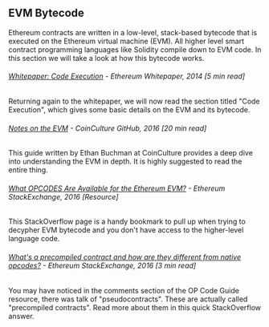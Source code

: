 ## EVM Bytecode

Ethereum contracts are written in a low-level, stack-based bytecode that is executed on the Ethereum virtual machine \(EVM\).  All higher level smart contract programming languages like Solidity compile down to EVM code.  In this section we will take a look at how this bytecode works.

###### [Whitepaper:  Code Execution](https://github.com/ethereum/wiki/wiki/White-Paper#code-execution) - Ethereum Whitepaper, 2014 \[5 min read\]

Returning again to the whitepaper, we will now read the section titled "Code Execution", which gives some basic details on the EVM and its bytecode.

###### [Notes on the EVM](https://github.com/CoinCulture/evm-tools/blob/master/analysis/guide.md) - CoinCulture GitHub, 2016  \[20 min read\]

This guide written by Ethan Buchman at CoinCulture provides a deep dive into understanding the EVM in depth.  It is highly suggested to read the entire thing.

###### [What OPCODES Are Available for the Ethereum EVM?](https://ethereum.stackexchange.com/questions/119/what-opcodes-are-available-for-the-ethereum-evm) - Ethereum StackExchange, 2016 \[Resource\]

This StackOverflow page is a handy bookmark to pull up when trying to decypher EVM bytecode and you don't have access to the higher-level language code.

###### [What's a precompiled contract and how are they different from native opcodes?](https://ethereum.stackexchange.com/questions/440/whats-a-precompiled-contract-and-how-are-they-different-from-native-opcodes) - Ethereum StackExchange, 2016 \[3 min read\]

You may have noticed in the comments section of the OP Code Guide resource, there was talk of "pseudocontracts".  These are actually called "precompiled contracts".  Read more about them in this quick StackOverflow answer.

